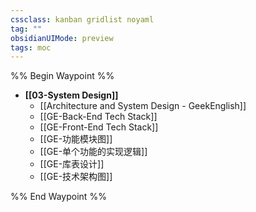 ```yaml
---
cssclass: kanban gridlist noyaml
tag: ""
obsidianUIMode: preview
tags: moc
---
```

%% Begin Waypoint %%
- **[[03-System Design]]**
	- [[Architecture and System Design - GeekEnglish]]
	- [[GE-Back-End Tech Stack]]
	- [[GE-Front-End Tech Stack]]
	- [[GE-功能模块图]]
	- [[GE-单个功能的实现逻辑]]
	- [[GE-库表设计]]
	- [[GE-技术架构图]]

%% End Waypoint %%